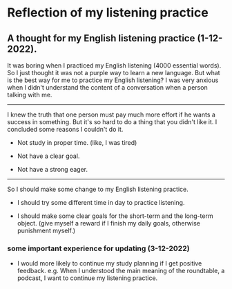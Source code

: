 # Reflection of my listening practice

## A thought for my English listening practice (1-12-2022).

It was boring when I practiced my English listening (4000 essential words). So I just thought it was not a purple way to learn a new language. But what is the best way for me to practice my English listening? I was very anxious when I didn't understand the content of a conversation when a person talking with me. 

---

I knew the truth that one person must pay much more effort if he wants a success in something. But it's so hard to do a thing that you didn't like it. I concluded some reasons I couldn't do it.

- Not study in proper time. (like, I was tired)

- Not have a clear goal.

- Not have a strong eager.

---

So I should make some change to my English listening practice. 

- I should try some different time in day to practice listening. 

- I should make some clear goals for the short-term and the long-term object. (give myself a reward if I finish my daily goals, otherwise punishment myself.)


### some important experience for updating (3-12-2022)

- I would more likely to continue my study planning if I get positive feedback.
e.g. When I understood the main meaning of the roundtable, a podcast, I want to continue my listening practice.